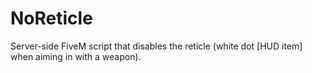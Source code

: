 # NoReticle
Server-side FiveM script that disables the reticle (white dot [HUD item] when aiming in with a weapon).